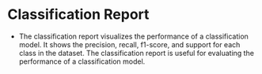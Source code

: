 # Classification Report
- The classification report visualizes the performance of a classification model. It shows the precision, recall, f1-score, and support for each class in the dataset. The classification report is useful for evaluating the performance of a classification model.